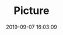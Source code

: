 ---
weight: 1
images:
- /images/edited/111.jpeg
title: Picture
date: 2019-09-07 16:03:09
tags: [luminar neo,work,unknown,Pixel 3 XL,4.440000057221823,car]
---